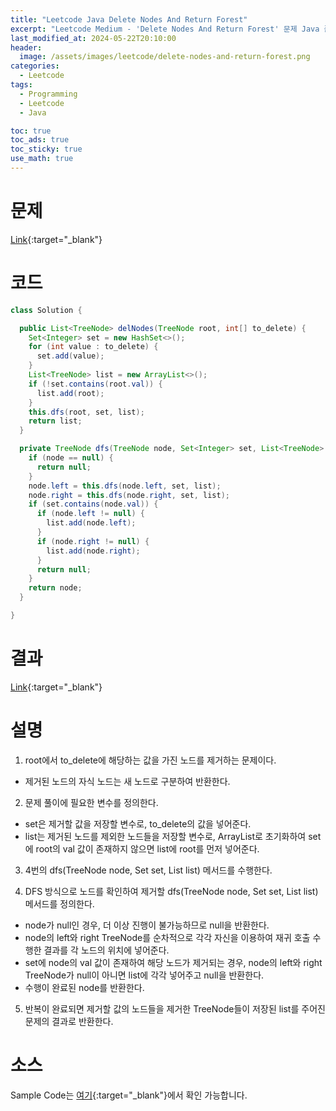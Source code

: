 ```yaml
---
title: "Leetcode Java Delete Nodes And Return Forest"
excerpt: "Leetcode Medium - 'Delete Nodes And Return Forest' 문제 Java 풀이"
last_modified_at: 2024-05-22T20:10:00
header:
  image: /assets/images/leetcode/delete-nodes-and-return-forest.png
categories:
  - Leetcode
tags:
  - Programming
  - Leetcode
  - Java

toc: true
toc_ads: true
toc_sticky: true
use_math: true
---
```

# 문제
[Link](https://leetcode.com/problems/delete-nodes-and-return-forest/){:target="_blank"}

# 코드
```java
class Solution {

  public List<TreeNode> delNodes(TreeNode root, int[] to_delete) {
    Set<Integer> set = new HashSet<>();
    for (int value : to_delete) {
      set.add(value);
    }
    List<TreeNode> list = new ArrayList<>();
    if (!set.contains(root.val)) {
      list.add(root);
    }
    this.dfs(root, set, list);
    return list;
  }

  private TreeNode dfs(TreeNode node, Set<Integer> set, List<TreeNode> list) {
    if (node == null) {
      return null;
    }
    node.left = this.dfs(node.left, set, list);
    node.right = this.dfs(node.right, set, list);
    if (set.contains(node.val)) {
      if (node.left != null) {
        list.add(node.left);
      }
      if (node.right != null) {
        list.add(node.right);
      }
      return null;
    }
    return node;
  }

}
```

# 결과
[Link](https://leetcode.com/problems/delete-nodes-and-return-forest/submissions/1264812346/){:target="_blank"}

# 설명
1. root에서 to_delete에 해당하는 값을 가진 노드를 제거하는 문제이다.
- 제거된 노드의 자식 노드는 새 노드로 구분하여 반환한다.

2. 문제 풀이에 필요한 변수를 정의한다.
- set은 제거할 값을 저장할 변수로, to_delete의 값을 넣어준다.
- list는 제거된 노드를 제외한 노드들을 저장할 변수로, ArrayList로 초기화하여 set에 root의 val 값이 존재하지 않으면 list에 root를 먼저 넣어준다.

3. 4번의 dfs(TreeNode node, Set<Integer> set, List<TreeNode> list) 메서드를 수행한다.

4. DFS 방식으로 노드를 확인하여 제거할 dfs(TreeNode node, Set<Integer> set, List<TreeNode> list) 메서드를 정의한다.
- node가 null인 경우, 더 이상 진행이 불가능하므로 null을 반환한다.
- node의 left와 right TreeNode를 순차적으로 각각 자신을 이용하여 재귀 호출 수행한 결과를 각 노드의 위치에 넣어준다.
- set에 node의 val 값이 존재하여 해당 노드가 제거되는 경우, node의 left와 right TreeNode가 null이 아니면 list에 각각 넣어주고 null을 반환한다.
- 수행이 완료된 node를 반환한다.

5. 반복이 완료되면 제거할 값의 노드들을 제거한 TreeNode들이 저장된 list를 주어진 문제의 결과로 반환한다.

# 소스
Sample Code는 [여기](https://github.com/GracefulSoul/leetcode/blob/master/src/main/java/gracefulsoul/problems/DeleteNodesAndReturnForest.java){:target="_blank"}에서 확인 가능합니다.